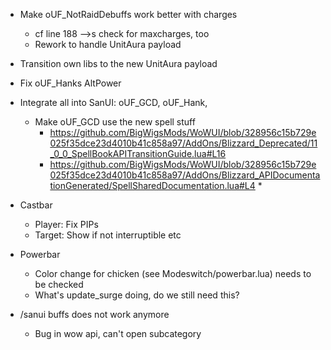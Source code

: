 
* Make oUF_NotRaidDebuffs work better with charges
    * cf line 188 -->s check for maxcharges, too
    * Rework to handle UnitAura payload

* Transition own libs to the new UnitAura payload

* Fix oUF_Hanks AltPower

* Integrate all into SanUI: oUF_GCD, oUF_Hank,
    * Make oUF_GCD use the new spell stuff
        * https://github.com/BigWigsMods/WoWUI/blob/328956c15b729e025f35dce23d4010b41c858a97/AddOns/Blizzard_Deprecated/11_0_0_SpellBookAPITransitionGuide.lua#L16
        * https://github.com/BigWigsMods/WoWUI/blob/328956c15b729e025f35dce23d4010b41c858a97/AddOns/Blizzard_APIDocumentationGenerated/SpellSharedDocumentation.lua#L4        * 

* Castbar
    * Player: Fix  PIPs
    * Target: Show if not interruptible etc

* Powerbar
    * Color change for chicken (see Modeswitch/powerbar.lua) needs to be checked
    * What's update_surge doing, do we still need this?

* /sanui buffs does not work anymore
    * Bug in wow api, can't open subcategory
